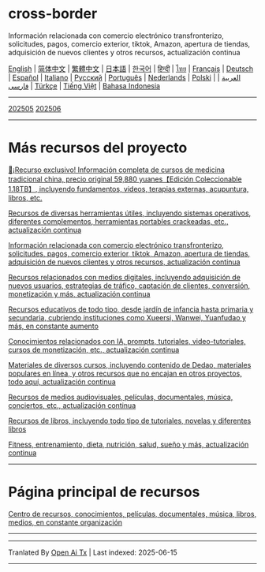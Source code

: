 # cross-border
Información relacionada con comercio electrónico transfronterizo, solicitudes, pagos, comercio exterior, tiktok, Amazon, apertura de tiendas, adquisición de nuevos clientes y otros recursos, actualización continua

[English](https://openaitx.github.io/view.html?user=mswnlz&project=cross-border&lang=en) | [简体中文](https://openaitx.github.io/view.html?user=mswnlz&project=cross-border&lang=zh-CN) | [繁體中文](https://openaitx.github.io/view.html?user=mswnlz&project=cross-border&lang=zh-TW) | [日本語](https://openaitx.github.io/view.html?user=mswnlz&project=cross-border&lang=ja) | [한국어](https://openaitx.github.io/view.html?user=mswnlz&project=cross-border&lang=ko) | [हिन्दी](https://openaitx.github.io/view.html?user=mswnlz&project=cross-border&lang=hi) | [ไทย](https://openaitx.github.io/view.html?user=mswnlz&project=cross-border&lang=th) | [Français](https://openaitx.github.io/view.html?user=mswnlz&project=cross-border&lang=fr) | [Deutsch](https://openaitx.github.io/view.html?user=mswnlz&project=cross-border&lang=de) | [Español](https://openaitx.github.io/view.html?user=mswnlz&project=cross-border&lang=es) | [Italiano](https://openaitx.github.io/view.html?user=mswnlz&project=cross-border&lang=it) | [Русский](https://openaitx.github.io/view.html?user=mswnlz&project=cross-border&lang=ru) | [Português](https://openaitx.github.io/view.html?user=mswnlz&project=cross-border&lang=pt) | [Nederlands](https://openaitx.github.io/view.html?user=mswnlz&project=cross-border&lang=nl) | [Polski](https://openaitx.github.io/view.html?user=mswnlz&project=cross-border&lang=pl) | [العربية](https://openaitx.github.io/view.html?user=mswnlz&project=cross-border&lang=ar) | [فارسی](https://openaitx.github.io/view.html?user=mswnlz&project=cross-border&lang=fa) | [Türkçe](https://openaitx.github.io/view.html?user=mswnlz&project=cross-border&lang=tr) | [Tiếng Việt](https://openaitx.github.io/view.html?user=mswnlz&project=cross-border&lang=vi) | [Bahasa Indonesia](https://openaitx.github.io/view.html?user=mswnlz&project=cross-border&lang=id)

------------
[202505](https://raw.githubusercontent.com/mswnlz/cross-border/main/202505.md)
[202506](https://raw.githubusercontent.com/mswnlz/cross-border/main/202506.md)



---------------
# Más recursos del proyecto

[🎁¡Recurso exclusivo! Información completa de cursos de medicina tradicional china, precio original 59,880 yuanes【Edición Coleccionable 1.18TB】, incluyendo fundamentos, videos, terapias externas, acupuntura, libros, etc.](https://github.com/mswnlz/chinese-traditional)

[Recursos de diversas herramientas útiles, incluyendo sistemas operativos, diferentes complementos, herramientas portables crackeadas, etc., actualización continua](https://github.com/mswnlz/tools)


[Información relacionada con comercio electrónico transfronterizo, solicitudes, pagos, comercio exterior, tiktok, Amazon, apertura de tiendas, adquisición de nuevos clientes y otros recursos, actualización continua](https://github.com/mswnlz/cross-border)

[Recursos relacionados con medios digitales, incluyendo adquisición de nuevos usuarios, estrategias de tráfico, captación de clientes, conversión, monetización y más, actualización continua](https://github.com/mswnlz/self-media)

[Recursos educativos de todo tipo, desde jardín de infancia hasta primaria y secundaria, cubriendo instituciones como Xueersi, Wanwei, Yuanfudao y más, en constante aumento](https://github.com/mswnlz/edu-knowlege)

[Conocimientos relacionados con IA, prompts, tutoriales, video-tutoriales, cursos de monetización, etc., actualización continua](https://github.com/mswnlz/AIknowledge)

[Materiales de diversos cursos, incluyendo contenido de Dedao, materiales populares en línea, y otros recursos que no encajan en otros proyectos, todo aquí, actualización continua](https://github.com/mswnlz/curriculum)

[Recursos de medios audiovisuales, películas, documentales, música, conciertos, etc., actualización continua](https://github.com/mswnlz/movies)

[Recursos de libros, incluyendo todo tipo de tutoriales, novelas y diferentes libros](https://github.com/mswnlz/book)

[Fitness, entrenamiento, dieta, nutrición, salud, sueño y más, actualización continua](https://github.com/mswnlz/healthy)



---------------

# Página principal de recursos
[Centro de recursos, conocimientos, películas, documentales, música, libros, medios, en constante organización](https://github.com/mswnlz)

---------------

---

Tranlated By [Open Ai Tx](https://github.com/OpenAiTx/OpenAiTx) | Last indexed: 2025-06-15

---